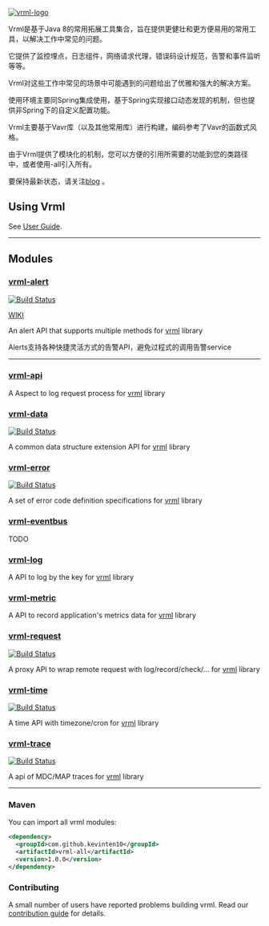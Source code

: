 [![vrml-logo]()]()

Vrml是基于Java 8的常用拓展工具集合，旨在提供更健壮和更方便易用的常用工具，以解决工作中常见的问题。

它提供了监控埋点，日志组件，网络请求代理，错误码设计规范，告警和事件监听等等。

Vrml对这些工作中常见的场景中可能遇到的问题给出了优雅和强大的解决方案。

使用环境主要同Spring集成使用，基于Spring实现接口动态发现的机制，但也提供非Spring下的自定义配置功能。

Vrml主要基于Vavr库（以及其他常用库）进行构建，编码参考了Vavr的函数式风格。

由于Vrml提供了模块化的机制，您可以方便的引用所需要的功能到您的类路径中，或者使用-all引入所有。

要保持最新状态，请关注[blog]() 。

## Using Vrml

See [User Guide](/blob/master/README.md).

-------------------------------------------------------------------------------

## Modules

### [vrml-alert](./vrml-alert) 

[![Build Status](https://travis-ci.org/vavr-io/vavr-gson.svg?branch=master)](https://travis-ci.org/vavr-io/vavr-gson)

[WIKI](./vrml-alert/WIKI.md)

An alert API that supports multiple methods for [vrml]() library

Alerts支持各种快捷灵活方式的告警API，避免过程式的调用告警service

---------------------------------------------------------------------

### [vrml-api](./vrml-api)

A Aspect to log request process for [vrml]() library

### [vrml-data](./vrml-data)

[![Build Status](https://travis-ci.org/vavr-io/vavr-gson.svg?branch=master)](https://travis-ci.org/vavr-io/vavr-gson)

A common data structure extension API for [vrml]() library

### [vrml-error](./vrml-error)

[![Build Status](https://travis-ci.org/vavr-io/vavr-gson.svg?branch=master)](https://travis-ci.org/vavr-io/vavr-gson)

A set of error code definition specifications for [vrml]() library

### [vrml-eventbus](./vrml-eventbus)

TODO

### [vrml-log](./vrml-log)

A API to log by the key for [vrml]() library

### [vrml-metric](./vrml-metric)

A API to record application's metrics data for [vrml]() library

### [vrml-request](./vrml-request)

[![Build Status](https://travis-ci.org/vavr-io/vavr-gson.svg?branch=master)](https://travis-ci.org/vavr-io/vavr-gson)

A proxy API to wrap remote request with log/record/check/... for [vrml]() library

### [vrml-time](./vrml-time)

[![Build Status](https://travis-ci.org/vavr-io/vavr-gson.svg?branch=master)](https://travis-ci.org/vavr-io/vavr-gson)

A time API with timezone/cron for [vrml]() library

### [vrml-trace](./vrml-trace)

[![Build Status](https://travis-ci.org/vavr-io/vavr-gson.svg?branch=master)](https://travis-ci.org/vavr-io/vavr-gson)

A api of MDC/MAP traces for [vrml]() library

-------------------------------------------------------------------------------

### Maven

You can import all vrml modules:

```xml
<dependency>
  <groupId>com.github.kevinten10</groupId>
  <artifactId>vrml-all</artifactId>
  <version>1.0.0</version>
</dependency>
```

### Contributing

A small number of users have reported problems building vrml. Read our [contribution guide](./CONTRIBUTING.md) for details.
